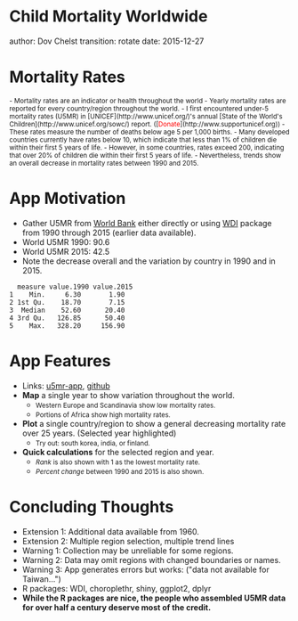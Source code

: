 Child Mortality Worldwide
===
author: Dov Chelst
transition: rotate
date: 2015-12-27


Mortality Rates
===
<small>
- Mortality rates are an indicator or health throughout the world
- Yearly mortality rates are reported for every country/region throughout the world.
- I first encountered under-5 mortality rates (U5MR) in
[UNICEF](http://www.unicef.org/)'s annual 
[State of the World's Children](http://www.unicef.org/sowc/) report. 
([<font color="red">Donate</font>](http://www.supportunicef.org))
- These rates measure the number of deaths below age 5 per 1,000 births.
- Many developed countries currently have rates below 10, which indicate that less than 1% of children die within their first 5 years of life.
- However, in some countries, rates exceed 200, indicating that over 20% of children die within their first 5 years of life.
- Nevertheless, trends show an overall decrease in mortality rates between 1990 and 2015.
</small>

App Motivation
===
- Gather U5MR from [World Bank](http://data.worldbank.org/indicator/SH.DYN.MORT)  either directly or using 
[WDI](https://cran.r-project.org/web/packages/WDI/WDI.pdf) package from 1990
through 2015 (earlier data available).
- World U5MR 1990: 90.6
- World U5MR 2015: 42.5
- Note the decrease overall and the variation by country in 1990 and in 2015.

```
  measure value.1990 value.2015
1    Min.     6.30       1.90  
2 1st Qu.    18.70       7.15  
3  Median    52.60      20.40  
4 3rd Qu.   126.85      50.40  
5    Max.   328.20     156.90  
```



App Features
===
- Links: [u5mr-app](https://dnchelst.shinyapps.io/u5mr-app), 
[github](https://github.com/dnchelst/developingdata-dec2015)
- **Map** a single year to show variation throughout the world.
  - <small>Western Europe and Scandinavia show low mortality rates.</small>
  - <small>Portions of Africa show high mortality rates.</small>
- **Plot** a single country/region to show a general decreasing mortality rate over 25 years. (Selected year highlighted)
  - <small>Try out: south korea, india, or finland.</small>
- **Quick calculations** for the selected region and year. 
  - <small> _Rank_  is also shown with 1 as the lowest mortality rate.</small>
  - <small> _Percent change_  between 1990 and 2015 is also shown.</small>


Concluding Thoughts
===
- Extension 1: Additional data available from 1960.
- Extension 2: Multiple region selection, multiple trend lines
- Warning 1: Collection may be unreliable for some regions.
- Warning 2: Data may omit regions with changed boundaries or names.
- Warning 3: App generates errors but works: ("data not available for Taiwan...")
- R packages: WDI, choroplethr, shiny, ggplot2, dplyr
- **While the R packages are nice, the people who assembled U5MR data for over half a century deserve most of the credit.**
